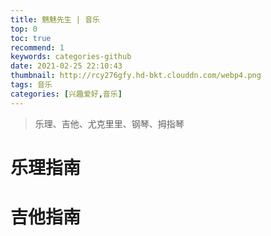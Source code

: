 ```yaml
---
title: 魑魅先生 | 音乐
top: 0  
toc: true
recommend: 1 
keywords: categories-github
date: 2021-02-25 22:10:43
thumbnail: http://rcy276gfy.hd-bkt.clouddn.com/webp4.png
tags: 音乐
categories: [兴趣爱好,音乐]
---
```


> 乐理、吉他、尤克里里、钢琴、拇指琴

<!-- more -->

# **乐理指南**

# **吉他指南**

